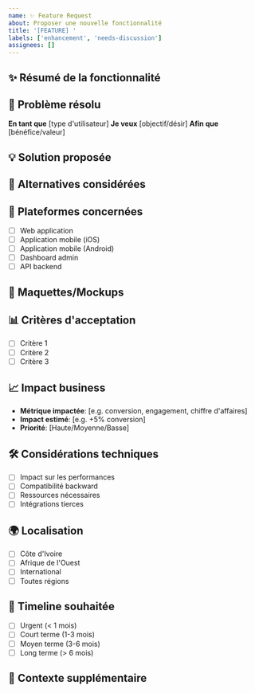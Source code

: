 ```yaml
---
name: ✨ Feature Request
about: Proposer une nouvelle fonctionnalité
title: '[FEATURE] '
labels: ['enhancement', 'needs-discussion']
assignees: []
---
```


## ✨ Résumé de la fonctionnalité
<!-- Description concise de la fonctionnalité souhaitée -->

## 🎯 Problème résolu
<!-- Quel problème cette fonctionnalité résout-elle ? -->
**En tant que** [type d'utilisateur]
**Je veux** [objectif/désir]
**Afin que** [bénéfice/valeur]

## 💡 Solution proposée
<!-- Description détaillée de la solution envisagée -->

## 🔄 Alternatives considérées
<!-- Autres solutions ou fonctionnalités que vous avez envisagées -->

## 📱 Plateformes concernées
- [ ] Web application
- [ ] Application mobile (iOS)
- [ ] Application mobile (Android)
- [ ] Dashboard admin
- [ ] API backend

## 🎨 Maquettes/Mockups
<!-- Si applicable, ajouter des maquettes ou descriptions visuelles -->

## 📊 Critères d'acceptation
<!-- Liste des conditions qui doivent être remplies -->
- [ ] Critère 1
- [ ] Critère 2
- [ ] Critère 3

## 📈 Impact business
<!-- Impact attendu sur les métriques business -->
- **Métrique impactée**: [e.g. conversion, engagement, chiffre d'affaires]
- **Impact estimé**: [e.g. +5% conversion]
- **Priorité**: [Haute/Moyenne/Basse]

## 🛠️ Considérations techniques
<!-- Aspects techniques à prendre en compte -->
- [ ] Impact sur les performances
- [ ] Compatibilité backward
- [ ] Ressources nécessaires
- [ ] Intégrations tierces

## 🌍 Localisation
<!-- Cette fonctionnalité concerne-t-elle des régions spécifiques ? -->
- [ ] Côte d'Ivoire
- [ ] Afrique de l'Ouest
- [ ] International
- [ ] Toutes régions

## 📅 Timeline souhaitée
<!-- Quand cette fonctionnalité serait-elle utile ? -->
- [ ] Urgent (< 1 mois)
- [ ] Court terme (1-3 mois)
- [ ] Moyen terme (3-6 mois)
- [ ] Long terme (> 6 mois)

## 💬 Contexte supplémentaire
<!-- Toute information complémentaire utile -->
